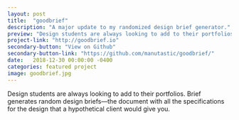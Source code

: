 ```yaml
---
layout: post
title:  "goodbrief"
description: "A major update to my randomized design brief generator."
preview: "Design students are always looking to add to their portfolios. Brief generates random design briefs—the document with all the specifications for the design that a hypothetical client would give you."
project-link: "http://goodbrief.io"
secondary-button: "View on Github"
secondary-button-link: "https://github.com/manutastic/goodbrief/"
date:   2018-12-30 00:00:00 -0400
categories: featured project
image: goodbrief.jpg
---
```

Design students are always looking to add to their portfolios. Brief generates random design briefs—the document with all the specifications for the design that a hypothetical client would give you.
